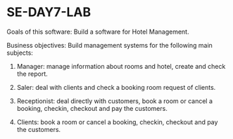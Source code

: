 # SE-DAY7-LAB



Goals of this software: Build a software for Hotel Management.

Business objectives: Build management systems for the following main subjects:
1. Manager: manage information about rooms and hotel, create and check the report.

2. Saler: deal with clients and check a booking room request of clients.

3. Receptionist: deal directly with customers, book a room or cancel a booking, checkin, checkout and pay the customers.

4. Clients: book a room or cancel a booking, checkin, checkout and pay the customers.

